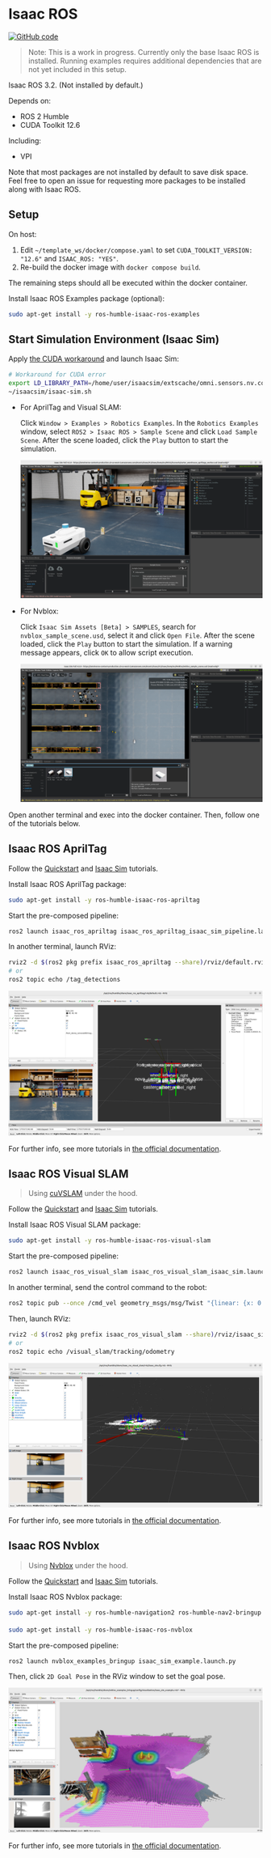 # Isaac ROS

[![GitHub code](https://img.shields.io/badge/code-blue?logo=github&label=github)](https://github.com/j3soon/ros2-essentials/blob/main/docker_modules/install_isaac_ros.sh)

> Note: This is a work in progress. Currently only the base Isaac ROS is installed. Running examples requires additional dependencies that are not yet included in this setup.

Isaac ROS 3.2. (Not installed by default.)

Depends on:

- ROS 2 Humble
- CUDA Toolkit 12.6

Including:

- VPI

Note that most packages are not installed by default to save disk space. Feel free to open an issue for requesting more packages to be installed along with Isaac ROS.

## Setup

On host:

1. Edit `~/template_ws/docker/compose.yaml` to set `CUDA_TOOLKIT_VERSION: "12.6"` and `ISAAC_ROS: "YES"`.
2. Re-build the docker image with `docker compose build`.

The remaining steps should all be executed within the docker container.

Install Isaac ROS Examples package (optional):

```sh
sudo apt-get install -y ros-humble-isaac-ros-examples
```

## Start Simulation Environment (Isaac Sim)

Apply [the CUDA workaround](https://docs.isaacsim.omniverse.nvidia.com/4.5.0/overview/known_issues.html) and launch Isaac Sim:

```sh
# Workaround for CUDA error
export LD_LIBRARY_PATH=/home/user/isaacsim/extscache/omni.sensors.nv.common-2.5.0-coreapi+lx64.r.cp310/bin:$LD_LIBRARY_PATH
~/isaacsim/isaac-sim.sh
```

- For AprilTag and Visual SLAM:

  Click `Window > Examples > Robotics Examples`. In the `Robotics Examples` window, select `ROS2 > Isaac ROS > Sample Scene` and click `Load Sample Scene`. After the scene loaded, click the `Play` button to start the simulation.

  ![](assets/isaac-ros-isaac-sim.png)

- For Nvblox:

  Click `Isaac Sim Assets [Beta] > SAMPLES`, search for `nvblox_sample_scene.usd`, select it and click `Open File`. After the scene loaded, click the `Play` button to start the simulation. If a warning message appears, click `OK` to allow script execution.

  ![](assets/isaac-ros-isaac-sim-nvblox.png)

Open another terminal and exec into the docker container. Then, follow one of the tutorials below.

## Isaac ROS AprilTag

Follow the [Quickstart](https://nvidia-isaac-ros.github.io/repositories_and_packages/isaac_ros_apriltag/isaac_ros_apriltag/index.html#quickstart) and [Isaac Sim](https://nvidia-isaac-ros.github.io/concepts/fiducials/apriltag/tutorial_isaac_sim.html) tutorials.

Install Isaac ROS AprilTag package:

```sh
sudo apt-get install -y ros-humble-isaac-ros-apriltag
```

Start the pre-composed pipeline:

```sh
ros2 launch isaac_ros_apriltag isaac_ros_apriltag_isaac_sim_pipeline.launch.py
```

In another terminal, launch RViz:

```sh
rviz2 -d $(ros2 pkg prefix isaac_ros_apriltag --share)/rviz/default.rviz
# or
ros2 topic echo /tag_detections
```

![](assets/isaac-ros-apriltag-rviz.png)

For further info, see more tutorials in [the official documentation](https://nvidia-isaac-ros.github.io/repositories_and_packages/isaac_ros_apriltag/isaac_ros_apriltag/index.html#try-more-examples).

## Isaac ROS Visual SLAM

> Using [cuVSLAM](https://nvidia-isaac-ros.github.io/concepts/visual_slam/cuvslam/index.html) under the hood.

Follow the [Quickstart](https://nvidia-isaac-ros.github.io/repositories_and_packages/isaac_ros_visual_slam/index.html#quickstarts) and [Isaac Sim](https://nvidia-isaac-ros.github.io/concepts/visual_slam/cuvslam/tutorial_isaac_sim.html) tutorials.

Install Isaac ROS Visual SLAM package:

```sh
sudo apt-get install -y ros-humble-isaac-ros-visual-slam
```

Start the pre-composed pipeline:

```sh
ros2 launch isaac_ros_visual_slam isaac_ros_visual_slam_isaac_sim.launch.py
```

In another terminal, send the control command to the robot:

```sh
ros2 topic pub --once /cmd_vel geometry_msgs/msg/Twist "{linear: {x: 0.2, y: 0.0, z: 0.0}, angular: {x: 0.0, y: 0.0, z: 0.2}}"
```

Then, launch RViz:

```sh
rviz2 -d $(ros2 pkg prefix isaac_ros_visual_slam --share)/rviz/isaac_sim.cfg.rviz
# or
ros2 topic echo /visual_slam/tracking/odometry
```

![](assets/isaac-ros-vslam-rviz.png)

For further info, see more tutorials in [the official documentation](https://nvidia-isaac-ros.github.io/repositories_and_packages/isaac_ros_visual_slam/isaac_ros_visual_slam/index.html#try-more-examples).

## Isaac ROS Nvblox

> Using [Nvblox](https://nvidia-isaac-ros.github.io/concepts/scene_reconstruction/nvblox/technical_details.html) under the hood.

Follow the [Quickstart](https://nvidia-isaac-ros.github.io/repositories_and_packages/isaac_ros_nvblox/isaac_ros_nvblox/index.html#quickstart) and [Isaac Sim](https://nvidia-isaac-ros.github.io/concepts/scene_reconstruction/nvblox/tutorials/tutorial_isaac_sim.html) tutorials.

Install Isaac ROS Nvblox package:

```sh
sudo apt-get install -y ros-humble-navigation2 ros-humble-nav2-bringup

sudo apt-get install -y ros-humble-isaac-ros-nvblox
```

Start the pre-composed pipeline:

```sh
ros2 launch nvblox_examples_bringup isaac_sim_example.launch.py
```

Then, click `2D Goal Pose` in the RViz window to set the goal pose.

![](assets/isaac-ros-nvblox-rviz.png)

For further info, see more tutorials in [the official documentation](https://nvidia-isaac-ros.github.io/concepts/scene_reconstruction/nvblox/index.html#examples).
